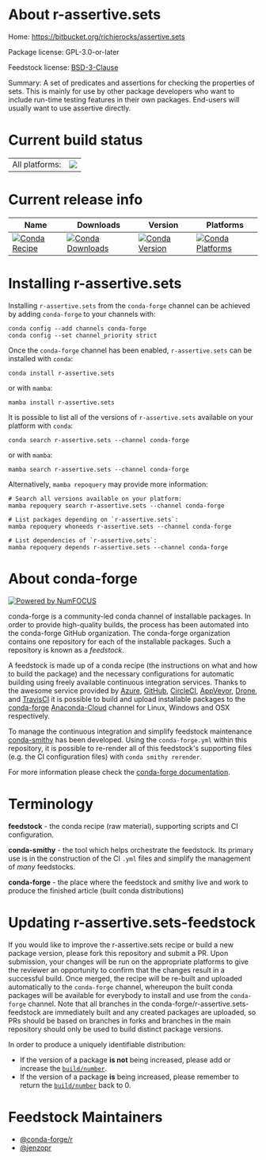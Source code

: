 About r-assertive.sets
======================

Home: https://bitbucket.org/richierocks/assertive.sets

Package license: GPL-3.0-or-later

Feedstock license: [BSD-3-Clause](https://github.com/conda-forge/r-assertive.sets-feedstock/blob/main/LICENSE.txt)

Summary: A set of predicates and assertions for checking the properties of sets.  This is mainly for use by other package developers who want to include run-time testing features in their own packages.  End-users will usually want to use assertive directly.

Current build status
====================


<table><tr><td>All platforms:</td>
    <td>
      <a href="https://dev.azure.com/conda-forge/feedstock-builds/_build/latest?definitionId=977&branchName=main">
        <img src="https://dev.azure.com/conda-forge/feedstock-builds/_apis/build/status/r-assertive.sets-feedstock?branchName=main">
      </a>
    </td>
  </tr>
</table>

Current release info
====================

| Name | Downloads | Version | Platforms |
| --- | --- | --- | --- |
| [![Conda Recipe](https://img.shields.io/badge/recipe-r--assertive.sets-green.svg)](https://anaconda.org/conda-forge/r-assertive.sets) | [![Conda Downloads](https://img.shields.io/conda/dn/conda-forge/r-assertive.sets.svg)](https://anaconda.org/conda-forge/r-assertive.sets) | [![Conda Version](https://img.shields.io/conda/vn/conda-forge/r-assertive.sets.svg)](https://anaconda.org/conda-forge/r-assertive.sets) | [![Conda Platforms](https://img.shields.io/conda/pn/conda-forge/r-assertive.sets.svg)](https://anaconda.org/conda-forge/r-assertive.sets) |

Installing r-assertive.sets
===========================

Installing `r-assertive.sets` from the `conda-forge` channel can be achieved by adding `conda-forge` to your channels with:

```
conda config --add channels conda-forge
conda config --set channel_priority strict
```

Once the `conda-forge` channel has been enabled, `r-assertive.sets` can be installed with `conda`:

```
conda install r-assertive.sets
```

or with `mamba`:

```
mamba install r-assertive.sets
```

It is possible to list all of the versions of `r-assertive.sets` available on your platform with `conda`:

```
conda search r-assertive.sets --channel conda-forge
```

or with `mamba`:

```
mamba search r-assertive.sets --channel conda-forge
```

Alternatively, `mamba repoquery` may provide more information:

```
# Search all versions available on your platform:
mamba repoquery search r-assertive.sets --channel conda-forge

# List packages depending on `r-assertive.sets`:
mamba repoquery whoneeds r-assertive.sets --channel conda-forge

# List dependencies of `r-assertive.sets`:
mamba repoquery depends r-assertive.sets --channel conda-forge
```


About conda-forge
=================

[![Powered by
NumFOCUS](https://img.shields.io/badge/powered%20by-NumFOCUS-orange.svg?style=flat&colorA=E1523D&colorB=007D8A)](https://numfocus.org)

conda-forge is a community-led conda channel of installable packages.
In order to provide high-quality builds, the process has been automated into the
conda-forge GitHub organization. The conda-forge organization contains one repository
for each of the installable packages. Such a repository is known as a *feedstock*.

A feedstock is made up of a conda recipe (the instructions on what and how to build
the package) and the necessary configurations for automatic building using freely
available continuous integration services. Thanks to the awesome service provided by
[Azure](https://azure.microsoft.com/en-us/services/devops/), [GitHub](https://github.com/),
[CircleCI](https://circleci.com/), [AppVeyor](https://www.appveyor.com/),
[Drone](https://cloud.drone.io/welcome), and [TravisCI](https://travis-ci.com/)
it is possible to build and upload installable packages to the
[conda-forge](https://anaconda.org/conda-forge) [Anaconda-Cloud](https://anaconda.org/)
channel for Linux, Windows and OSX respectively.

To manage the continuous integration and simplify feedstock maintenance
[conda-smithy](https://github.com/conda-forge/conda-smithy) has been developed.
Using the ``conda-forge.yml`` within this repository, it is possible to re-render all of
this feedstock's supporting files (e.g. the CI configuration files) with ``conda smithy rerender``.

For more information please check the [conda-forge documentation](https://conda-forge.org/docs/).

Terminology
===========

**feedstock** - the conda recipe (raw material), supporting scripts and CI configuration.

**conda-smithy** - the tool which helps orchestrate the feedstock.
                   Its primary use is in the construction of the CI ``.yml`` files
                   and simplify the management of *many* feedstocks.

**conda-forge** - the place where the feedstock and smithy live and work to
                  produce the finished article (built conda distributions)


Updating r-assertive.sets-feedstock
===================================

If you would like to improve the r-assertive.sets recipe or build a new
package version, please fork this repository and submit a PR. Upon submission,
your changes will be run on the appropriate platforms to give the reviewer an
opportunity to confirm that the changes result in a successful build. Once
merged, the recipe will be re-built and uploaded automatically to the
`conda-forge` channel, whereupon the built conda packages will be available for
everybody to install and use from the `conda-forge` channel.
Note that all branches in the conda-forge/r-assertive.sets-feedstock are
immediately built and any created packages are uploaded, so PRs should be based
on branches in forks and branches in the main repository should only be used to
build distinct package versions.

In order to produce a uniquely identifiable distribution:
 * If the version of a package **is not** being increased, please add or increase
   the [``build/number``](https://docs.conda.io/projects/conda-build/en/latest/resources/define-metadata.html#build-number-and-string).
 * If the version of a package **is** being increased, please remember to return
   the [``build/number``](https://docs.conda.io/projects/conda-build/en/latest/resources/define-metadata.html#build-number-and-string)
   back to 0.

Feedstock Maintainers
=====================

* [@conda-forge/r](https://github.com/conda-forge/r/)
* [@jenzopr](https://github.com/jenzopr/)


